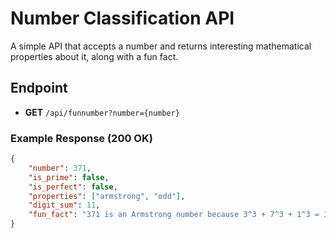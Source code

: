 # Number Classification API

A simple API that accepts a number and returns interesting mathematical properties about it, along with a fun fact.

## Endpoint

- **GET** `/api/funnumber?number={number}`

### Example Response (200 OK)

```json
{
    "number": 371,
    "is_prime": false,
    "is_perfect": false,
    "properties": ["armstrong", "odd"],
    "digit_sum": 11,
    "fun_fact": "371 is an Armstrong number because 3^3 + 7^3 + 1^3 = 371"
}
